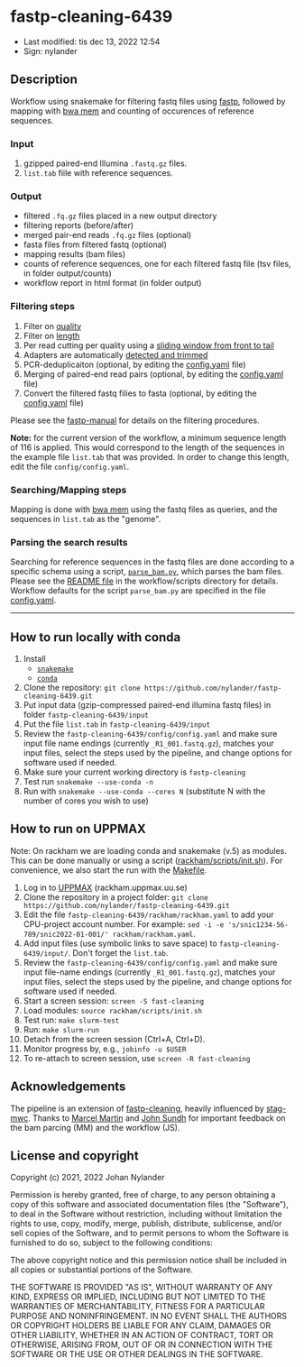 # fastp-cleaning-6439

- Last modified: tis dec 13, 2022  12:54
- Sign: nylander

## Description

Workflow using snakemake for filtering fastq files using
[fastp](https://github.com/OpenGene/fastp), followed by mapping with [bwa
mem](https://github.com/lh3/bwa) and counting of occurences of reference
sequences.

### Input

1. gzipped paired-end Illumina `.fastq.gz` files.
2. `list.tab` fiile with reference sequences.

### Output

- filtered `.fq.gz` files placed in a new output directory
- filtering reports (before/after)
- merged pair-end reads `.fq.gz` files (optional)
- fasta files from filtered fastq (optional)
- mapping results (bam files)
- counts of reference sequences, one for each filtered fastq file (tsv files,
  in folder output/counts)
- workflow report in html format (in folder output)

### Filtering steps

1. Filter on [quality](https://github.com/OpenGene/fastp#quality-filter)
2. Filter on [length](https://github.com/OpenGene/fastp#length-filter)
3. Per read cutting per quality using a [sliding window from front to
   tail](https://github.com/OpenGene/fastp#per-read-cutting-by-quality-score)
4. Adapters are automatically [detected and
   trimmed](https://github.com/OpenGene/fastp#adapters)
5. PCR-deduplicaiton (optional, by editing the
   [config.yaml](config/config.yaml) file)
6. Merging of paired-end read pairs (optional, by editing the
   [config.yaml](config/config.yaml) file)
7. Convert the filtered fastq filies to fasta (optional, by editing the
   [config.yaml](config/config.yaml) file)

Please see the [fastp-manual](https://github.com/OpenGene/fastp/wiki) for
details on the filtering procedures.

**Note:** for the current version of the workflow, a minimum sequence
length of 116 is applied. This would correspond to the length of the 
sequences in the example file `list.tab` that was provided. In order to
change this length, edit the file `config/config.yaml`.

### Searching/Mapping steps

Mapping is done with [bwa mem](https://github.com/lh3/bwa) using the fastq
files as queries, and the sequences in `list.tab` as the "genome".

### Parsing the search results

Searching for reference sequences in the fastq files are done according to a
specific schema using a script,
[`parse_bam.py`](workflow/scripts/parse_bam.py), which parses the bam files.
Please see the [README file](workflow/scripts/README.md) in the
workflow/scripts directory for details. Workflow defaults for the script
`parse_bam.py` are specified in the file [config.yaml](config/config.yaml).

---

## How to run locally with conda

1. Install
    - [`snakemake`](https://snakemake.readthedocs.io/en/stable/#)
    - [`conda`](https://docs.conda.io/projects/conda/en/latest/user-guide/install/index.html)
2. Clone the repository: `git clone
https://github.com/nylander/fastp-cleaning-6439.git`
3. Put input data (gzip-compressed paired-end illumina fastq files) in folder
`fastp-cleaning-6439/input`
4. Put the file `list.tab` in `fastp-cleaning-6439/input`
5. Review the `fastp-cleaning-6439/config/config.yaml` and make sure input file name
endings (currently `_R1_001.fastq.gz`), matches your input files, select the
steps used by the pipeline, and change options for software used if needed.
6. Make sure your current working directory is `fastp-cleaning`
7. Test run `snakemake --use-conda -n`
8. Run with `snakemake --use-conda --cores N` (substitute N with the number of
cores you wish to use)

## How to run on UPPMAX

Note: On rackham we are loading conda and snakemake (v.5) as modules. This can
be done manually or using a script
([rackham/scripts/init.sh](rackham/scripts/init.sh)). For convenience, we also
start the run with the [Makefile](Makefile).

1. Log in to [UPPMAX](https://uppmax.uu.se/) (rackham.uppmax.uu.se)
2. Clone the repository in a project folder: `git clone
   https://github.com/nylander/fastp-cleaning-6439.git`
3. Edit the file `fastp-cleaning-6439/rackham/rackham.yaml` to add your CPU-project
   account number. For example: `sed -i -e 's/snic1234-56-789/snic2022-01-001/'
   rackham/rackham.yaml`.
4. Add input files (use symbolic links to save space) to
   `fastp-cleaning-6439/input/`. Don't forget the `list.tab`.
5. Review the `fastp-cleaning-6439/config/config.yaml` and make sure input file-name
   endings (currently `_R1_001.fastq.gz`), matches your input files, select the
   steps used by the pipeline, and change options for software used if needed.
6. Start a screen session: `screen -S fast-cleaning`
7. Load modules: `source rackham/scripts/init.sh`
8. Test run: `make slurm-test`
9. Run: `make slurm-run`
10. Detach from the screen session (Ctrl+A, Ctrl+D).
11. Monitor progress by, e.g., `jobinfo -u $USER`
12. To re-attach to screen session, use `screen -R fast-cleaning`

## Acknowledgements

The pipeline is an extension of
[fastp-cleaning](https://github.com/nylander/fastp-cleaning), heavily
influenced by [stag-mwc](https://github.com/ctmrbio/stag-mwc).  Thanks to
[Marcel Martin](https://github.com/marcelm) and [John
Sundh](https://github.com/johnne) for important feedback on the bam parcing
(MM) and the workflow (JS).


## License and copyright

Copyright (c) 2021, 2022 Johan Nylander

Permission is hereby granted, free of charge, to any person obtaining a copy
of this software and associated documentation files (the "Software"), to deal
in the Software without restriction, including without limitation the rights
to use, copy, modify, merge, publish, distribute, sublicense, and/or sell
copies of the Software, and to permit persons to whom the Software is
furnished to do so, subject to the following conditions:

The above copyright notice and this permission notice shall be included in all
copies or substantial portions of the Software.

THE SOFTWARE IS PROVIDED "AS IS", WITHOUT WARRANTY OF ANY KIND, EXPRESS OR
IMPLIED, INCLUDING BUT NOT LIMITED TO THE WARRANTIES OF MERCHANTABILITY,
FITNESS FOR A PARTICULAR PURPOSE AND NONINFRINGEMENT. IN NO EVENT SHALL THE
AUTHORS OR COPYRIGHT HOLDERS BE LIABLE FOR ANY CLAIM, DAMAGES OR OTHER
LIABILITY, WHETHER IN AN ACTION OF CONTRACT, TORT OR OTHERWISE, ARISING FROM,
OUT OF OR IN CONNECTION WITH THE SOFTWARE OR THE USE OR OTHER DEALINGS IN THE
SOFTWARE.

